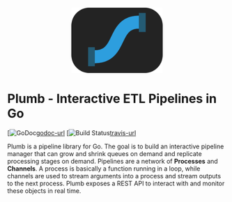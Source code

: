 <p align="center">
  <img height="150" src="./assets/logo.svg" alt="plumb"/>
</p>

# Plumb - Interactive ETL Pipelines in Go
[![GoDoc][godoc-img][godoc-url] [![Build Status][travis-img][travis-url]

Plumb is a pipeline library for Go. The goal is to build an interactive
pipeline manager that can grow and shrink queues on demand and replicate 
processing stages on demand. Pipelines are a network of **Processes** and
**Channels**. A process is basically a function running in a loop, while 
channels are used to stream arguments into a process and stream outputs 
to the next process. Plumb exposes a REST API to interact with and monitor
these objects in real time.

[godoc-url]: https://godoc.org/github.com/nsmith5/plumb
[godoc-img]: https://godoc.org/github.com/nsmith5/plumb?status.svg

[travis-img]: https://travis-ci.org/nsmith5/plumb.svg?branch=master
[travis-url]: https://travis-ci.org/nsmith5/plumb